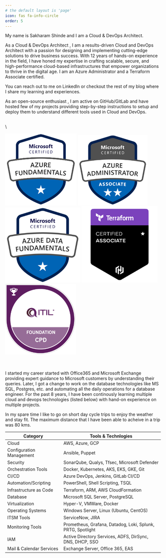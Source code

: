 ```yaml
---
# the default layout is 'page'
icon: fas fa-info-circle
order: 5
---
```



My name is Sakharam Shinde and I am a Cloud & DevOps Architect.


As a Cloud & DevOps Architect , I am a results-driven Cloud and DevOps Architect with a passion for designing and implementing cutting-edge solutions to drive business success. With 12 years of hands-on experience in the field, I have honed my expertise in crafting scalable, secure, and high-performance cloud-based infrastructures that empower organizations to thrive in the digital age. I am an Azure Administrator and a Terraform Associate certified. 

You can reach out to me on LinkedIn or checkout the rest of my blog where I share my learning and experiences.


As an open-source enthusiast , I am active on GitHub/GitLab and have hosted few of my projects providing step-by-step instructions to setup and deploy them to understand different tools used in Cloud and DevOps.

\
\
<!-- Certifications Start -->
<div class="container">
    <div class="d-flex flex-row flex-wrap justify-content-center">
    <div class="d-flex flex-row">
        <img
        alt="Azure Fundamentals"
        src="../assets/img/certifications/Azure_Fundamentals.png"
        class="img-fluid"
        />
        <img
        alt="Azure Administrator Associate"
        src="../assets/img/certifications/Azure_Administrator_Associate.png"
        class="img-fluid"
        />
        <img
        alt="Azure Data Fundamentals"
        src="../assets/img/certifications/Azure_Data_Fundamentals.png"
        class="img-fluid"
        />
        <img
        alt="Terraform Associate"
        src="../assets/img/certifications/Terraform_Associate.png"
        class="img-fluid"
        />
        <img
        alt="ITIL Foundation"
        src="../assets/img/certifications/ITIL_Foundation.png"
        class="img-fluid"
        />
    </div>
    </div>
</div>
<!-- Certifications End -->


\
\
I started my career started with Office365 and Microsoft Exchange providing expert guidance to Microsoft customers by understanding their queries. Later, I got a change to work on the database technologies like MS SQL, Postgres, etc. and automating all the daily operations for a database engineer. For the past 8 years, I have been continously learning multiple cloud and devops technologies (listed below) with hand-on experience on multiple projects.




In my spare time I like to go on short day cycle trips to enjoy the weather and stay fit. The maximum distance that I have been able to acheive in a trip was 80 kms.



| Category | Tools & Technlogies | 
| -------- | ------------------- |
| Cloud | AWS, Azure, GCP |
| Configuration Management | Ansible, Puppet |
| Security | SonarQube, Qualys, Tfsec, Microsoft Defender | 
| Orchestration Tools | Docker, Kubernetes, AKS, EKS, GKE, Git | 
| CI/CD | Azure DevOps, Jenkins, GitLab CI/CD | 
| Automation/Scripting | PowerShell, Shell Scripting, TSQL | 
| Infrastructure as Code | 	Terraform, ARM, AWS CloudFormation | 
| Database | Microsoft SQL Server, PostgreSQL | 
| Virtualization | Hyper-V, VMWare, Docker | 
| Operating Systems | Windows Server, Linux (Ubuntu, CentOS) | 
| ITSM Tools | ServiceNow, JIRA | 
| Monitoring Tools | Prometheus, Grafana, Datadog, Loki, Splunk, PRTG, Spotlight | 
| IAM | Active Directory Services, ADFS, DirSync, DNS, DHCP, SSO | 
| Mail & Calendar Services | Exchange Server, Office 365, EAS | 

